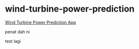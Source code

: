 # wind-turbine-power-prediction

[Wind Turbine Power Prediction App](https://amrhkm-wind-turbine-power-prediction-main-apvkzr.streamlit.app/)


penat dah ni

test lagi
